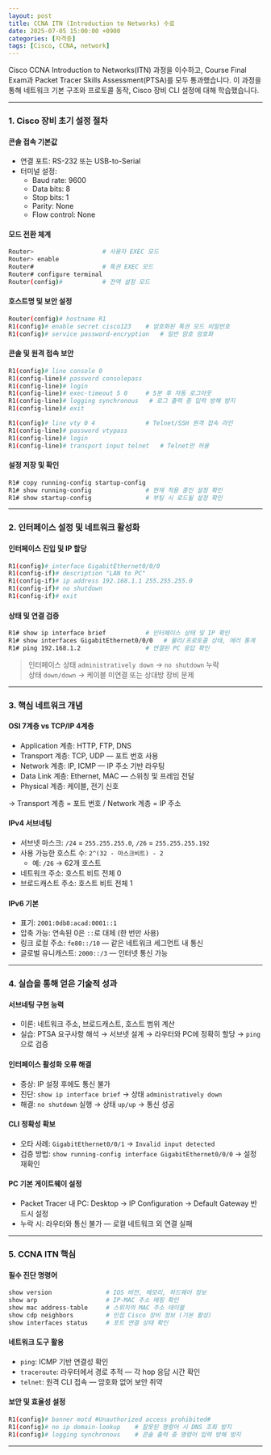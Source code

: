 ```yaml
---
layout: post
title: CCNA ITN (Introduction to Networks) 수료
date: 2025-07-05 15:00:00 +0900
categories: [자격증]
tags: [Cisco, CCNA, network]
---
```


Cisco CCNA Introduction to Networks(ITN) 과정을 이수하고, Course Final Exam과 Packet Tracer Skills Assessment(PTSA)를 모두 통과했습니다. 이 과정을 통해 네트워크 기본 구조와 프로토콜 동작, Cisco 장비 CLI 설정에 대해 학습했습니다.

---

### 1. Cisco 장비 초기 설정 절차

#### 콘솔 접속 기본값
- 연결 포트: RS-232 또는 USB-to-Serial
- 터미널 설정:
  - Baud rate: 9600
  - Data bits: 8
  - Stop bits: 1
  - Parity: None
  - Flow control: None

#### 모드 전환 체계
```bash
Router>                   # 사용자 EXEC 모드
Router> enable
Router#                   # 특권 EXEC 모드
Router# configure terminal
Router(config)#           # 전역 설정 모드
```

#### 호스트명 및 보안 설정
```bash
Router(config)# hostname R1
R1(config)# enable secret cisco123    # 암호화된 특권 모드 비밀번호
R1(config)# service password-encryption   # 일반 암호 암호화
```

#### 콘솔 및 원격 접속 보안
```bash
R1(config)# line console 0
R1(config-line)# password consolepass
R1(config-line)# login
R1(config-line)# exec-timeout 5 0     # 5분 후 자동 로그아웃
R1(config-line)# logging synchronous   # 로그 출력 중 입력 방해 방지
R1(config-line)# exit

R1(config)# line vty 0 4              # Telnet/SSH 원격 접속 라인
R1(config-line)# password vtypass
R1(config-line)# login
R1(config-line)# transport input telnet   # Telnet만 허용
```

#### 설정 저장 및 확인
```bash
R1# copy running-config startup-config
R1# show running-config               # 현재 적용 중인 설정 확인
R1# show startup-config               # 부팅 시 로드될 설정 확인
```

---

### 2. 인터페이스 설정 및 네트워크 활성화

#### 인터페이스 진입 및 IP 할당
```bash
R1(config)# interface GigabitEthernet0/0/0
R1(config-if)# description "LAN to PC"
R1(config-if)# ip address 192.168.1.1 255.255.255.0
R1(config-if)# no shutdown
R1(config-if)# exit
```

#### 상태 및 연결 검증
```bash
R1# show ip interface brief           # 인터페이스 상태 및 IP 확인
R1# show interfaces GigabitEthernet0/0/0   # 물리/프로토콜 상태, 에러 통계
R1# ping 192.168.1.2                  # 연결된 PC 응답 확인
```

> 인터페이스 상태 `administratively down` → `no shutdown` 누락  
> 상태 `down/down` → 케이블 미연결 또는 상대방 장비 문제

---

### 3. 핵심 네트워크 개념

#### OSI 7계층 vs TCP/IP 4계층
- Application 계층: HTTP, FTP, DNS
- Transport 계층: TCP, UDP — 포트 번호 사용
- Network 계층: IP, ICMP — IP 주소 기반 라우팅
- Data Link 계층: Ethernet, MAC — 스위칭 및 프레임 전달
- Physical 계층: 케이블, 전기 신호

→ Transport 계층 = 포트 번호 / Network 계층 = IP 주소

#### IPv4 서브네팅
- 서브넷 마스크: `/24` = `255.255.255.0`, `/26` = `255.255.255.192`
- 사용 가능한 호스트 수: `2^(32 - 마스크비트) - 2`
  - 예: `/26` → 62개 호스트
- 네트워크 주소: 호스트 비트 전체 0
- 브로드캐스트 주소: 호스트 비트 전체 1

#### IPv6 기본
- 표기: `2001:0db8:acad:0001::1`
- 압축 가능: 연속된 0은 `::`로 대체 (한 번만 사용)
- 링크 로컬 주소: `fe80::/10` — 같은 네트워크 세그먼트 내 통신
- 글로벌 유니캐스트: `2000::/3` — 인터넷 통신 가능

---

### 4. 실습을 통해 얻은 기술적 성과

#### 서브네팅 구현 능력
- 이론: 네트워크 주소, 브로드캐스트, 호스트 범위 계산
- 실습: PTSA 요구사항 해석 → 서브넷 설계 → 라우터와 PC에 정확히 할당 → `ping`으로 검증

#### 인터페이스 활성화 오류 해결
- 증상: IP 설정 후에도 통신 불가
- 진단: `show ip interface brief` → 상태 `administratively down`
- 해결: `no shutdown` 실행 → 상태 `up/up` → 통신 성공

#### CLI 정확성 확보
- 오타 사례: `GigabitEthernet0/0/1` → `Invalid input detected`
- 검증 방법: `show running-config interface GigabitEthernet0/0/0` → 설정 재확인

#### PC 기본 게이트웨이 설정
- Packet Tracer 내 PC: Desktop → IP Configuration → Default Gateway 반드시 설정
- 누락 시: 라우터와 통신 불가 — 로컬 네트워크 외 연결 실패

---

### 5. CCNA ITN 핵심

#### 필수 진단 명령어
```bash
show version               # IOS 버전, 메모리, 하드웨어 정보
show arp                   # IP-MAC 주소 매핑 확인
show mac address-table     # 스위치의 MAC 주소 테이블
show cdp neighbors         # 인접 Cisco 장비 정보 (기본 활성)
show interfaces status     # 포트 연결 상태 확인
```

#### 네트워크 도구 활용
- `ping`: ICMP 기반 연결성 확인
- `traceroute`: 라우터에서 경로 추적 — 각 hop 응답 시간 확인
- `telnet`: 원격 CLI 접속 — 암호화 없어 보안 취약

#### 보안 및 효율성 설정
```bash
R1(config)# banner motd #Unauthorized access prohibited#
R1(config)# no ip domain-lookup    # 잘못된 명령어 시 DNS 조회 방지
R1(config)# logging synchronous    # 콘솔 출력 중 명령어 입력 방해 방지
```

<hr class="short-rule">